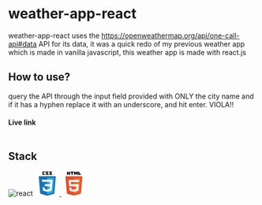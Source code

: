 # weather-app-react

weather-app-react uses the https://openweathermap.org/api/one-call-api#data API for its data, it was a quick redo of my previous weather app which is made in vanilla javascript, this weather app is made with react.js


## How to use?

query the API through the input field provided with ONLY the city name and if it has a hyphen replace it with an underscore, and hit enter. VIOLA!!


#### Live link

```

```


## Stack


<p align="left">
  <img src="https://cdn.freebiesupply.com/logos/large/2x/react-1-logo-png-transparent.png" alt="react" width="50" height="50">
  <a href="https://www.w3schools.com/css/" target="_blank"> <img src="https://raw.githubusercontent.com/devicons/devicon/master/icons/css3/css3-original-wordmark.svg" alt="css3" width="50" height="50"/> </a> 
  <a href="https://www.w3.org/html/" target="_blank"> <img src="https://raw.githubusercontent.com/devicons/devicon/master/icons/html5/html5-original-wordmark.svg" alt="html5" width="50" height="50"/> </a>
</p>


